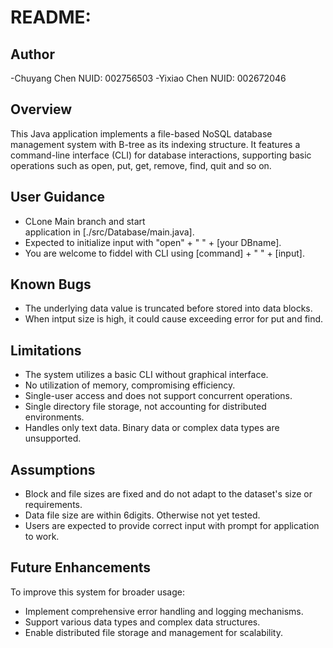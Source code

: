 # README:

## Author
-Chuyang Chen NUID: 002756503
-Yixiao Chen NUID: 002672046 

## Overview

This Java application implements a file-based NoSQL database management system with B-tree as its indexing structure. It features a command-line interface (CLI) for database interactions, supporting basic operations such as open, put, get, remove, find, quit and so on.

## User Guidance
- CLone Main branch and start <main> application in [./src/Database/main.java].
- Expected to initialize input with "open" + " " + [your DBname].
- You are welcome to fiddel with CLI using [command] + " " + [input].

## Known Bugs

- The underlying data value is truncated before stored into data blocks.
- When intput size is high, it could cause exceeding error for put and find.

## Limitations

- The system utilizes a basic CLI without graphical interface.
- No utilization of memory, compromising efficiency. 
- Single-user access and does not support concurrent operations.
- Single directory file storage, not accounting for distributed environments.
- Handles only text data. Binary data or complex data types are unsupported.

## Assumptions

- Block and file sizes are fixed and do not adapt to the dataset's size or requirements.
- Data file size are within 6digits. Otherwise not yet tested. 
- Users are expected to provide correct input with prompt for application to work.

## Future Enhancements

To improve this system for broader usage:

- Implement comprehensive error handling and logging mechanisms.
- Support various data types and complex data structures.
- Enable distributed file storage and management for scalability.

